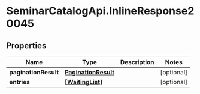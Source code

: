 # SeminarCatalogApi.InlineResponse20045

## Properties
Name | Type | Description | Notes
------------ | ------------- | ------------- | -------------
**paginationResult** | [**PaginationResult**](PaginationResult.md) |  | [optional] 
**entries** | [**[WaitingList]**](WaitingList.md) |  | [optional] 


